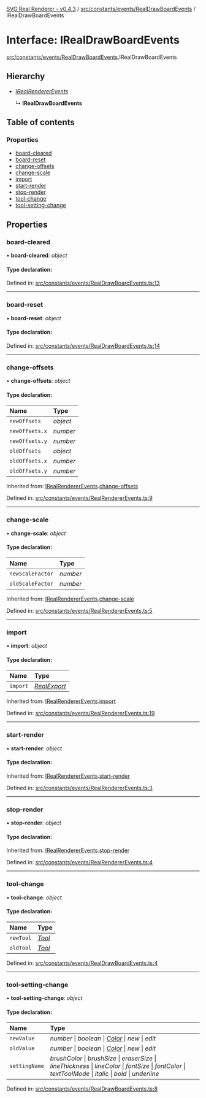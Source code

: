 [SVG Real Renderer - v0.4.3](../docs.md) / [src/constants/events/RealDrawBoardEvents](../modules/src_constants_events_realdrawboardevents.md) / IRealDrawBoardEvents

# Interface: IRealDrawBoardEvents

[src/constants/events/RealDrawBoardEvents](../modules/src_constants_events_realdrawboardevents.md).IRealDrawBoardEvents

## Hierarchy

* [*IRealRendererEvents*](src_constants_events_realrendererevents.irealrendererevents.md)

  ↳ **IRealDrawBoardEvents**

## Table of contents

### Properties

- [board-cleared](src_constants_events_realdrawboardevents.irealdrawboardevents.md#board-cleared)
- [board-reset](src_constants_events_realdrawboardevents.irealdrawboardevents.md#board-reset)
- [change-offsets](src_constants_events_realdrawboardevents.irealdrawboardevents.md#change-offsets)
- [change-scale](src_constants_events_realdrawboardevents.irealdrawboardevents.md#change-scale)
- [import](src_constants_events_realdrawboardevents.irealdrawboardevents.md#import)
- [start-render](src_constants_events_realdrawboardevents.irealdrawboardevents.md#start-render)
- [stop-render](src_constants_events_realdrawboardevents.irealdrawboardevents.md#stop-render)
- [tool-change](src_constants_events_realdrawboardevents.irealdrawboardevents.md#tool-change)
- [tool-setting-change](src_constants_events_realdrawboardevents.irealdrawboardevents.md#tool-setting-change)

## Properties

### board-cleared

• **board-cleared**: *object*

#### Type declaration:

Defined in: [src/constants/events/RealDrawBoardEvents.ts:13](https://github.com/HarshKhandeparkar/svg-real-renderer/blob/606fa79/src/constants/events/RealDrawBoardEvents.ts#L13)

___

### board-reset

• **board-reset**: *object*

#### Type declaration:

Defined in: [src/constants/events/RealDrawBoardEvents.ts:14](https://github.com/HarshKhandeparkar/svg-real-renderer/blob/606fa79/src/constants/events/RealDrawBoardEvents.ts#L14)

___

### change-offsets

• **change-offsets**: *object*

#### Type declaration:

Name | Type |
:------ | :------ |
`newOffsets` | *object* |
`newOffsets.x` | *number* |
`newOffsets.y` | *number* |
`oldOffsets` | *object* |
`oldOffsets.x` | *number* |
`oldOffsets.y` | *number* |

Inherited from: [IRealRendererEvents](src_constants_events_realrendererevents.irealrendererevents.md).[change-offsets](src_constants_events_realrendererevents.irealrendererevents.md#change-offsets)

Defined in: [src/constants/events/RealRendererEvents.ts:9](https://github.com/HarshKhandeparkar/svg-real-renderer/blob/606fa79/src/constants/events/RealRendererEvents.ts#L9)

___

### change-scale

• **change-scale**: *object*

#### Type declaration:

Name | Type |
:------ | :------ |
`newScaleFactor` | *number* |
`oldScaleFactor` | *number* |

Inherited from: [IRealRendererEvents](src_constants_events_realrendererevents.irealrendererevents.md).[change-scale](src_constants_events_realrendererevents.irealrendererevents.md#change-scale)

Defined in: [src/constants/events/RealRendererEvents.ts:5](https://github.com/HarshKhandeparkar/svg-real-renderer/blob/606fa79/src/constants/events/RealRendererEvents.ts#L5)

___

### import

• **import**: *object*

#### Type declaration:

Name | Type |
:------ | :------ |
`import` | [*RealExport*](../modules/src_types_realrenderertypes.md#realexport) |

Inherited from: [IRealRendererEvents](src_constants_events_realrendererevents.irealrendererevents.md).[import](src_constants_events_realrendererevents.irealrendererevents.md#import)

Defined in: [src/constants/events/RealRendererEvents.ts:19](https://github.com/HarshKhandeparkar/svg-real-renderer/blob/606fa79/src/constants/events/RealRendererEvents.ts#L19)

___

### start-render

• **start-render**: *object*

#### Type declaration:

Inherited from: [IRealRendererEvents](src_constants_events_realrendererevents.irealrendererevents.md).[start-render](src_constants_events_realrendererevents.irealrendererevents.md#start-render)

Defined in: [src/constants/events/RealRendererEvents.ts:3](https://github.com/HarshKhandeparkar/svg-real-renderer/blob/606fa79/src/constants/events/RealRendererEvents.ts#L3)

___

### stop-render

• **stop-render**: *object*

#### Type declaration:

Inherited from: [IRealRendererEvents](src_constants_events_realrendererevents.irealrendererevents.md).[stop-render](src_constants_events_realrendererevents.irealrendererevents.md#stop-render)

Defined in: [src/constants/events/RealRendererEvents.ts:4](https://github.com/HarshKhandeparkar/svg-real-renderer/blob/606fa79/src/constants/events/RealRendererEvents.ts#L4)

___

### tool-change

• **tool-change**: *object*

#### Type declaration:

Name | Type |
:------ | :------ |
`newTool` | [*Tool*](../modules/src_renderers_realdrawboard_tools_tools.md#tool) |
`oldTool` | [*Tool*](../modules/src_renderers_realdrawboard_tools_tools.md#tool) |

Defined in: [src/constants/events/RealDrawBoardEvents.ts:4](https://github.com/HarshKhandeparkar/svg-real-renderer/blob/606fa79/src/constants/events/RealDrawBoardEvents.ts#L4)

___

### tool-setting-change

• **tool-setting-change**: *object*

#### Type declaration:

Name | Type |
:------ | :------ |
`newValue` | *number* \| *boolean* \| [*Color*](../modules/src_types_realrenderertypes.md#color) \| *new* \| *edit* |
`oldValue` | *number* \| *boolean* \| [*Color*](../modules/src_types_realrenderertypes.md#color) \| *new* \| *edit* |
`settingName` | *brushColor* \| *brushSize* \| *eraserSize* \| *lineThickness* \| *lineColor* \| *fontSize* \| *fontColor* \| *textToolMode* \| *italic* \| *bold* \| *underline* |

Defined in: [src/constants/events/RealDrawBoardEvents.ts:8](https://github.com/HarshKhandeparkar/svg-real-renderer/blob/606fa79/src/constants/events/RealDrawBoardEvents.ts#L8)
